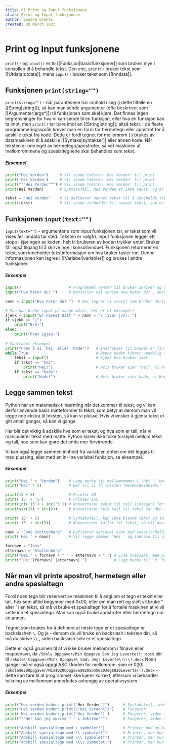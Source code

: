 ```yaml
---
title: 01 Print og Input funksjonene
alias: Print og Input funksjonene
author: Sondre Grønås
created: 28 March 2022
---
```

# Print og Input funksjonene
`print()` og `input()` er to [[Funksjon|basisfunksjoner]] som brukes mye i konsollen til å behandle tekst. Den ene, `print()` bruker tekst som [[Utdata|utdata]], mens `input()` bruker tekst som [[Inndata]].

## Funksjonen `print(string="")`
`print(string="")` - når parantesene har innhold i seg (i dette tilfelle en [[String|string]]), så kan man sende argumenter (ofte beskrevet som [[Argumenter|args*]]) til funksjonen som skal kjøre. Det finnes ingen begrensninger for hva vi kan sende til en funksjon, eller hva en funksjon kan ta imot, men `print()` tar bare imot en [[String|string]]; altså tekst. I de fleste programmeringsspråk krever man en form for hermetegn eller apostrof for å adskille tekst fra kode. Dette er fordi tegnet for mellomrom ( ) brukes av datamaskinen til å adskille [[Syntaks|syntakser]] eller annen kode. Når teksten er omringet av hermetegn/apostrofer, så vet maskinen at mellomrommene og spesialtegnene skal behandles som tekst.

##### Eksempel
```python
print("Hei Verden") 	# Vil sende teksten 'Hei Verden' til print
print('Hei Verden')		# Vil sende teksten 'Hei Verden' til print
print("""Hei Verden""") # Vil sende teksten 'Hei Verden' til print
print(Hei Verden) 		# Syntaksfeil, Hei Verden er ikke tekst, og er derfor ikke definert

tekst = "Hei Verden"	# Vi definerer navnet tekst til å inneholde teksten 'Hei Verden' og lagre i RAM.
print(tekst) 			# Vil sende innholdet til navnet tekst, som er 'Hei Verden', til print.
```

## Funksjonen `input(text="")`
`input(text="")` - argumentene som input funksjonen tar, er tekst som vil vises før inndata tar sted. Teksten er valgfri. Input funksjonen legger ett stopp i kjøringen av koden, helt til brukeren av koden trykker enter. Bruker får også tilgang til å skrive noe i konsollvinduet. Funksjonen returnerer en tekst, som inneholder tekstinformasjon om hva bruker taster inn. Denne informasjonen kan lagres i [[Variabel|variabler]] og brukes i andre funksjoner.

##### Eksempel
```python
input()						# Programmet venter til bruker skriver og trykker enter, før den går videre.
input("Hva heter du? ")		# Konsollen vil skrive Hva heter du? , deretter kan bruker taste inn et svar.

navn = input("Hva heter du? ")	# Her lagrer vi svaret som bruker skriver, i en variabel med navn 'navn'

# Man kan bruke input på mange måter, her er et eksempel!
sjekk = input("Er navnet ditt " + navn + "? (Svar j/n): ")
if sjekk == "j":
	print("Bra!")
else:
	print("Prøv igjen!")
	
# Chatrobot eksempel
print("Prøv å si 'hei' eller 'hade'")	# Instrukser til bruker er fint å ha!
while True:								# Denne koden kjører uendelig til man trykker X
	tekst = input()						# Sjekk hva bruker sier
	if tekst == "hei":
		print("Hei!")					# Hvis bruker sier "hei", si Hei! tilbake.
	if tekst == "hade":
		print("Hade!")					# Hvis bruker sier hade, si Hade! tilbake.
```

## Legge sammen tekst
Python har en matematisk tilnærming når det kommer til tekst, og vi kan derfor anvende basis matteformler til tekst, som betyr at dersom man vil legge noe ekstra til teksten, så kan vi plusse. Hvis vi ønsker å gjenta tekst et gitt antall ganger, så kan vi gange. 

Her blir det viktig å adskille hva som er tekst, og hva som er tall, når vi manipulerer tekst med matte. Python klarer ikke tolke forskjell mellom tekst og tall, noe som kan gjøre det enda mer forvirrende.

Vi kan også legge sammen innhold fra variabler, enten om det legges til med plussing, eller med en in-line variabel funksjon, se eksempel.

##### Eksempel
```python
print("Hei " + "Verden")	# Legg merke til mellomrommet i "Hei ". Her blir resultatet "Hei Verden"
print("Hei" * 5)			# Her vil vi få teksten "HeiHeiHeiHeiHei"	

print(15 + 5)				# Printer 20
print('15' + '5')			# Printer 155
print(int('15') + int('5'))	# Konverterer tekst til tall (integer) før den adderer, og printer derfor 20
print(str(15) + str(5))		# Konverterer hele tall til tekst før den adderer, printer derfor 155

print('15' + 5)				# Syntaksfeil, kan ikke blande tekst og tall.
print('15' + str(5))		# Konverterer tallet til tekst, nå vil den printe 155

navn = "Jens Stoltenberg"	# Definerer variabel navn med tekstinnhold, "Jens Stoltenberg"
print('Hei ' + navn)		# Vil legge sammen 'Hei ' og innhold til variabel navn, "Hei Jens Stoltenberg"

fornavn = "Jens"
etternavn = "Stoltenberg"
print("Hei " + fornavn + " " + etternavn + ".")	# Lite oversikt, men printer Hei Jens Stoltenberg.
print(f"Hei {fornavn} {etternavn}.")			# Legg merke til 'f' før teksten starter.
```

## Når man vil printe apostrof, hermetegn eller andre spesialtegn
Fordi noen tegn blir reservert av maskinen til å angi om et tegn er tekst eller tall, hex som alltid begynner med 0x00, eller om man rett og slett vil bruke " eller ' i en tekst, så må vi bruke et spesialtegn for å fortelle maskinen at vi vil sette inn et spesialtegn. Man kan også bruke apostrofer eller hermetegn om en annen.

Tegnet som brukes for å definere at neste tegn er et spesialtegn er backslashen `\`. Og ja - dersom du vil bruke en backslash i teksten din, så må du skrive `\\` , siden backslash selv er et spesialtegn. 

Dette er også grunnen til at vi ikke bruker mellomrom i filnavn eller mappenavn, da `/Skole Oppgaver/Min Oppgave Som Jeg Leverte!!!.docx` blir til `/Skole\ Oppgaver/Min\ Oppgave\ Som\ Jeg\ Leverte\!\!\!.docx` Noen ganger må vi også oppgi ASCII koden for mellomrom, som er 020: `/Skole$020Oppgaver/Min$020Oppgave$020Som$020Jeg$020Leverte!!!.docx` - dette kan føre til at programmet ikke kjører korrekt, ettersom vi behandler tolkning av mellomrom annerledes avhengig av operativsystem.

##### Eksempel
```python
print("Hei verden koden: print("Hei Verden")") 		# Syntaksfeil, teksten bare slutter midt i.
print("Hei verden koden: print(\"Hei Verden\")")	# Fungerer
print('Hei verden koden: print("Hei Verden")')		# Fungerer, siden teksten defineres av ', ikke "
print("""Her kan jeg skrive " ' i teksten""")		# Fungerer, siden teksten defineres av """

print("Adskill spesialtegn med \ symbolet!")		# Printer med en backslash " \ "
print("Adskill spesialtegn med \\ symbolet!")		# Printer, men kun med en backslash " \ "
print("Adskill spesialtegn med \\\ symbolet!")		# Printer, men kun med to backslash " \\ "
print("Adskill spesialtegn med \\\\ symbolet!")		# Printer, men kun med to backslash " \\ "
```